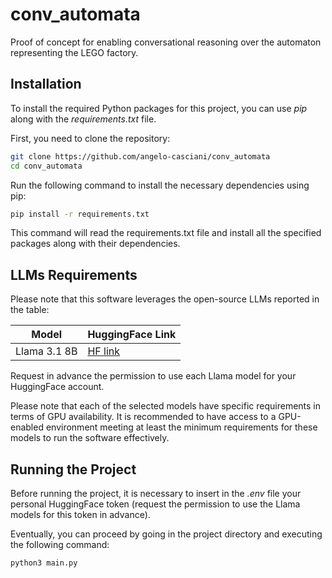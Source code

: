 # conv_automata

Proof of concept for enabling conversational reasoning over the automaton representing the LEGO factory.

## Installation

To install the required Python packages for this project, you can use *pip* along with the *requirements.txt* file.

First, you need to clone the repository:
```bash
git clone https://github.com/angelo-casciani/conv_automata
cd conv_automata
```

Run the following command to install the necessary dependencies using pip:
```bash
pip install -r requirements.txt
```

This command will read the requirements.txt file and install all the specified packages along with their dependencies.

## LLMs Requirements

Please note that this software leverages the open-source LLMs reported in the table:

| Model | HuggingFace Link |
|-----------|-----------|
| Llama 3.1 8B | [HF link](https://huggingface.co/meta-llama/Meta-Llama-3.1-8B-Instruct) |

Request in advance the permission to use each Llama model for your HuggingFace account.

Please note that each of the selected models have specific requirements in terms of GPU availability.
It is recommended to have access to a GPU-enabled environment meeting at least the minimum requirements for these models to run the software effectively.

## Running the Project
Before running the project, it is necessary to insert in the *.env* file your personal HuggingFace token (request the permission to use the Llama models for this token in advance).

Eventually, you can proceed by going in the project directory and executing the following command:
```bash
python3 main.py
```